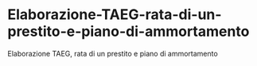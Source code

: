 # Elaborazione-TAEG-rata-di-un-prestito-e-piano-di-ammortamento
Elaborazione TAEG, rata di un prestito e piano di ammortamento
